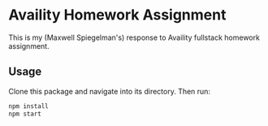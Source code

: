 # Availity Homework Assignment

This is my (Maxwell Spiegelman's) response to Availity fullstack homework assignment.

## Usage

Clone this package and navigate into its directory. Then run:

```bash
npm install
npm start
```
